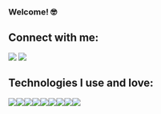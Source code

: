 ### Welcome! 🤓

## Connect with me:

<a href="https://www.linkedin.com/in/jhilesyoung/" width="32px" target="_blank"> <img src="https://img.icons8.com/clouds/100/000000/linkedin.png"/></a> <a href="https://angel.co/u/jhilesyoung-gmail-com" width="32px" target="_blank"> <img src="https://img.icons8.com/clouds/100/000000/angel-with-sword.png"/></a>

## Technologies I use and love:

<img src="https://img.icons8.com/dusk/64/000000/react.png"/><img src="https://img.icons8.com/dusk/64/000000/ruby-programming-language.png"/><img src="https://img.icons8.com/dusk/64/000000/webpack.png"/><img src="https://img.icons8.com/dusk/64/000000/salesforce.png"/><img src="https://img.icons8.com/dusk/64/000000/javascript.png"/><img src="https://img.icons8.com/dusk/64/000000/html-5.png"/><img src="https://img.icons8.com/dusk/64/000000/css3.png"/><img src="https://img.icons8.com/dusk/64/000000/babel.png"/><img src="https://img.icons8.com/dusk/64/000000/visual-studio-code-2019.png"/>



<!--
**jhilesyoung/jhilesyoung** is a ✨ _special_ ✨ repository because its `README.md` (this file) appears on your GitHub profile.

Here are some ideas to get you started:

- 🔭 I’m currently working on ...
- 🌱 I’m currently learning ...
- 👯 I’m looking to collaborate on ...
- 🤔 I’m looking for help with ...
- 💬 Ask me about ...
- 📫 How to reach me: ...
- 😄 Pronouns: ...
- ⚡ Fun fact: ...
-->
